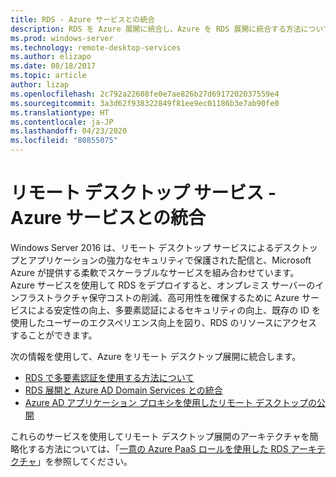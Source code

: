 ```yaml
---
title: RDS - Azure サービスとの統合
description: RDS を Azure 展開に統合し、Azure を RDS 展開に統合する方法について説明します。
ms.prod: windows-server
ms.technology: remote-desktop-services
ms.author: elizapo
ms.date: 08/18/2017
ms.topic: article
author: lizap
ms.openlocfilehash: 2c792a22608fe0e7ae826b27d6917202037559e4
ms.sourcegitcommit: 3a3d62f938322849f81ee9ec01186b3e7ab90fe0
ms.translationtype: HT
ms.contentlocale: ja-JP
ms.lasthandoff: 04/23/2020
ms.locfileid: "80855075"
---
```

# <a name="remote-desktop-services---integrating-with-azure-services"></a>リモート デスクトップ サービス - Azure サービスとの統合

Windows Server 2016 は、リモート デスクトップ サービスによるデスクトップとアプリケーションの強力なセキュリティで保護された配信と、Microsoft Azure が提供する柔軟でスケーラブルなサービスを組み合わせています。 Azure サービスを使用して RDS をデプロイすると、オンプレミス サーバーのインフラストラクチャ保守コストの削減、高可用性を確保するために Azure サービスによる安定性の向上、多要素認証によるセキュリティの向上、既存の ID を使用したユーザーのエクスペリエンス向上を図り、RDS のリソースにアクセスすることができます。

次の情報を使用して、Azure をリモート デスクトップ展開に統合します。

- [RDS で多要素認証を使用する方法について](/azure/multi-factor-authentication/nps-extension-remote-desktop-gateway)
- [RDS 展開と Azure AD Domain Services との統合](rds-azure-adds.md)
- [Azure AD アプリケーション プロキシを使用したリモート デスクトップの公開](/azure/active-directory/application-proxy-publish-remote-desktop)

これらのサービスを使用してリモート デスクトップ展開のアーキテクチャを簡略化する方法については、「[一意の Azure PaaS ロールを使用した RDS アーキテクチャ](desktop-hosting-logical-architecture.md#rds-architectures-with-unique-azure-paas-roles)」を参照してください。